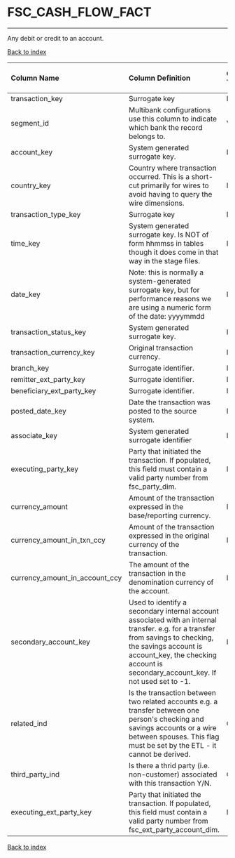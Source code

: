 # FSC_CASH_FLOW_FACT

---

Any debit or credit to an account.

[Back to index](./index.md)

| Column Name                    | Column Definition                                                                                                                                                                                                                              | Column Data Type   | Column Null Option   | PK   | FK   |
|:-------------------------------|:-----------------------------------------------------------------------------------------------------------------------------------------------------------------------------------------------------------------------------------------------|:-------------------|:---------------------|:-----|:-----|
| transaction_key                | Surrogate key                                                                                                                                                                                                                                  | NUMBER(12)         | Not Null             | No   | Yes  |
| segment_id                     | Multibank configurations use this column to indicate which bank the record belongs to.                                                                                                                                                         | VARCHAR2(128)      | Not Null             | No   | Yes  |
| account_key                    | System generated surrogate key.                                                                                                                                                                                                                | NUMBER(12)         | Not Null             | No   | Yes  |
| country_key                    | Country where transaction occurred.  This is a short-cut primarily for wires to avoid having to query the wire dimensions\.                                                                                                                    | NUMBER(5)          | Not Null             | No   | Yes  |
| transaction_type_key           | Surrogate key                                                                                                                                                                                                                                  | NUMBER(12)         | Not Null             | No   | Yes  |
| time_key                       | System generated surrogate key.  Is NOT of form hhmmss in tables though it does come in that way in the stage files.                                                                                                                           | NUMBER(6)          | Not Null             | No   | Yes  |
| date_key                       | Note: this is normally a system-generated surrogate key, but for performance reasons we are using a numeric form of the date: yyyymmdd                                                                                                         | NUMBER(8,0)        | Not Null             | No   | Yes  |
| transaction_status_key         | System generated surrogate key.                                                                                                                                                                                                                | NUMBER(5)          | Not Null             | No   | Yes  |
| transaction_currency_key       | Original transaction currency\.                                                                                                                                                                                                                | NUMBER(5)          | Not Null             | No   | Yes  |
| branch_key                     | Surrogate identifier\.                                                                                                                                                                                                                         | NUMBER(12)         | Not Null             | No   | Yes  |
| remitter_ext_party_key         | Surrogate identifier.                                                                                                                                                                                                                          | NUMBER(12)         | Not Null             | No   | Yes  |
| beneficiary_ext_party_key      | Surrogate identifier.                                                                                                                                                                                                                          | NUMBER(12)         | Not Null             | No   | Yes  |
| posted_date_key                | Date the transaction was posted to the source system.                                                                                                                                                                                          | NUMBER(8)          | Null                 | No   | No   |
| associate_key                  | System generated surrogate identifier                                                                                                                                                                                                          | NUMBER(12)         | Not Null             | No   | Yes  |
| executing_party_key            | Party that initiated the transaction. If populated, this field must contain a valid party number from fsc_party_dim.                                                                                                                           | NUMBER(12)         | Not Null             | No   | Yes  |
| currency_amount                | Amount of the transaction expressed in the base/reporting currency\.                                                                                                                                                                           | NUMBER(18,5)       | Not Null             | No   | No   |
| currency_amount_in_txn_ccy     | Amount of the transaction expressed in the original currency of the transaction\.                                                                                                                                                              | NUMBER(18,5)       | Not Null             | No   | No   |
| currency_amount_in_account_ccy | The amount of the transaction in the denomination currency of the account.                                                                                                                                                                     | NUMBER(18,5)       | Not Null             | No   | No   |
| secondary_account_key          | Used to identify a secondary internal account associated with an internal transfer.  e.g. for a  transfer from savings to checking, the savings account is account_key, the checking account is secondary_account_key.  If not used set to -1. | NUMBER(12)         | Not Null             | No   | No   |
| related_ind                    | Is the transaction between two related accounts e.g. a transfer between one person's checking and savings accounts or a wire between spouses.  This flag must be set by the ETL - it cannot be derived.                                        | CHAR(1)            | Not Null             | No   | No   |
| third_party_ind                | Is there a thrid party (i.e. non-customer) associated with this transaction Y/N.                                                                                                                                                               | CHAR(1)            | Null                 | No   | No   |
| executing_ext_party_key        | Party that initiated the transaction. If populated, this field must contain a valid party number from fsc_ext_party_account_dim.                                                                                                               | NUMBER(12)         | Null                 | No   | Yes  |

[Back to index](./index.md)